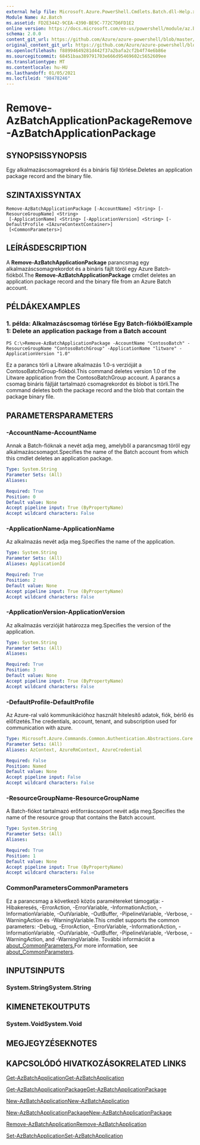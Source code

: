```yaml
---
external help file: Microsoft.Azure.PowerShell.Cmdlets.Batch.dll-Help.xml
Module Name: Az.Batch
ms.assetid: FD2E3442-9CEA-4390-BE9C-772C7D6FD1E2
online version: https://docs.microsoft.com/en-us/powershell/module/az.batch/remove-azbatchapplicationpackage
schema: 2.0.0
content_git_url: https://github.com/Azure/azure-powershell/blob/master/src/Batch/Batch/help/Remove-AzBatchApplicationPackage.md
original_content_git_url: https://github.com/Azure/azure-powershell/blob/master/src/Batch/Batch/help/Remove-AzBatchApplicationPackage.md
ms.openlocfilehash: f88994649281d442f37a2bafa2cf2b4f74e6b86e
ms.sourcegitcommit: 68451baa389791703e666d95469602c5652609ee
ms.translationtype: MT
ms.contentlocale: hu-HU
ms.lasthandoff: 01/05/2021
ms.locfileid: "98478246"
---
```

# <span data-ttu-id="6895c-101">Remove-AzBatchApplicationPackage</span><span class="sxs-lookup"><span data-stu-id="6895c-101">Remove-AzBatchApplicationPackage</span></span>

## <span data-ttu-id="6895c-102">SYNOPSIS</span><span class="sxs-lookup"><span data-stu-id="6895c-102">SYNOPSIS</span></span>
<span data-ttu-id="6895c-103">Egy alkalmazáscsomagrekord és a bináris fájl törlése.</span><span class="sxs-lookup"><span data-stu-id="6895c-103">Deletes an application package record and the binary file.</span></span>

## <span data-ttu-id="6895c-104">SZINTAXIS</span><span class="sxs-lookup"><span data-stu-id="6895c-104">SYNTAX</span></span>

```
Remove-AzBatchApplicationPackage [-AccountName] <String> [-ResourceGroupName] <String>
 [-ApplicationName] <String> [-ApplicationVersion] <String> [-DefaultProfile <IAzureContextContainer>]
 [<CommonParameters>]
```

## <span data-ttu-id="6895c-105">LEÍRÁS</span><span class="sxs-lookup"><span data-stu-id="6895c-105">DESCRIPTION</span></span>
<span data-ttu-id="6895c-106">A **Remove-AzBatchApplicationPackage** parancsmag egy alkalmazáscsomagrekordot és a bináris fájlt töröl egy Azure Batch-fiókból.</span><span class="sxs-lookup"><span data-stu-id="6895c-106">The **Remove-AzBatchApplicationPackage** cmdlet deletes an application package record and the binary file from an Azure Batch account.</span></span>

## <span data-ttu-id="6895c-107">PÉLDÁK</span><span class="sxs-lookup"><span data-stu-id="6895c-107">EXAMPLES</span></span>

### <span data-ttu-id="6895c-108">1. példa: Alkalmazáscsomag törlése Egy Batch-fiókból</span><span class="sxs-lookup"><span data-stu-id="6895c-108">Example 1: Delete an application package from a Batch account</span></span>
```
PS C:\>Remove-AzBatchApplicationPackage -AccountName "ContosoBatch" -ResourceGroupName "ContosoBatchGroup" -ApplicationName "litware" -ApplicationVersion "1.0"
```

<span data-ttu-id="6895c-109">Ez a parancs törli a Litware alkalmazás 1.0-s verzióját a ContosoBatchGroup-fiókból.</span><span class="sxs-lookup"><span data-stu-id="6895c-109">This command deletes version 1.0 of the Litware application from the ContosoBatchGroup account.</span></span>
<span data-ttu-id="6895c-110">A parancs a csomag bináris fájlját tartalmazó csomagrekordot és blobot is törli.</span><span class="sxs-lookup"><span data-stu-id="6895c-110">The command deletes both the package record and the blob that contain the package binary file.</span></span>

## <span data-ttu-id="6895c-111">PARAMETERS</span><span class="sxs-lookup"><span data-stu-id="6895c-111">PARAMETERS</span></span>

### <span data-ttu-id="6895c-112">-AccountName</span><span class="sxs-lookup"><span data-stu-id="6895c-112">-AccountName</span></span>
<span data-ttu-id="6895c-113">Annak a Batch-fióknak a nevét adja meg, amelyből a parancsmag töröl egy alkalmazáscsomagot.</span><span class="sxs-lookup"><span data-stu-id="6895c-113">Specifies the name of the Batch account from which this cmdlet deletes an application package.</span></span>

```yaml
Type: System.String
Parameter Sets: (All)
Aliases:

Required: True
Position: 0
Default value: None
Accept pipeline input: True (ByPropertyName)
Accept wildcard characters: False
```

### <span data-ttu-id="6895c-114">-ApplicationName</span><span class="sxs-lookup"><span data-stu-id="6895c-114">-ApplicationName</span></span>
<span data-ttu-id="6895c-115">Az alkalmazás nevét adja meg.</span><span class="sxs-lookup"><span data-stu-id="6895c-115">Specifies the name of the application.</span></span>

```yaml
Type: System.String
Parameter Sets: (All)
Aliases: ApplicationId

Required: True
Position: 2
Default value: None
Accept pipeline input: True (ByPropertyName)
Accept wildcard characters: False
```

### <span data-ttu-id="6895c-116">-ApplicationVersion</span><span class="sxs-lookup"><span data-stu-id="6895c-116">-ApplicationVersion</span></span>
<span data-ttu-id="6895c-117">Az alkalmazás verzióját határozza meg.</span><span class="sxs-lookup"><span data-stu-id="6895c-117">Specifies the version of the application.</span></span>

```yaml
Type: System.String
Parameter Sets: (All)
Aliases:

Required: True
Position: 3
Default value: None
Accept pipeline input: True (ByPropertyName)
Accept wildcard characters: False
```

### <span data-ttu-id="6895c-118">-DefaultProfile</span><span class="sxs-lookup"><span data-stu-id="6895c-118">-DefaultProfile</span></span>
<span data-ttu-id="6895c-119">Az Azure-ral való kommunikációhoz használt hitelesítő adatok, fiók, bérlő és előfizetés.</span><span class="sxs-lookup"><span data-stu-id="6895c-119">The credentials, account, tenant, and subscription used for communication with azure.</span></span>

```yaml
Type: Microsoft.Azure.Commands.Common.Authentication.Abstractions.Core.IAzureContextContainer
Parameter Sets: (All)
Aliases: AzContext, AzureRmContext, AzureCredential

Required: False
Position: Named
Default value: None
Accept pipeline input: False
Accept wildcard characters: False
```

### <span data-ttu-id="6895c-120">-ResourceGroupName</span><span class="sxs-lookup"><span data-stu-id="6895c-120">-ResourceGroupName</span></span>
<span data-ttu-id="6895c-121">A Batch-fiókot tartalmazó erőforráscsoport nevét adja meg.</span><span class="sxs-lookup"><span data-stu-id="6895c-121">Specifies the name of the resource group that contains the Batch account.</span></span>

```yaml
Type: System.String
Parameter Sets: (All)
Aliases:

Required: True
Position: 1
Default value: None
Accept pipeline input: True (ByPropertyName)
Accept wildcard characters: False
```

### <span data-ttu-id="6895c-122">CommonParameters</span><span class="sxs-lookup"><span data-stu-id="6895c-122">CommonParameters</span></span>
<span data-ttu-id="6895c-123">Ez a parancsmag a következő közös paramétereket támogatja: -Hibakeresés, -ErrorAction, -ErrorVariable, -InformationAction, -InformationVariable, -OutVariable, -OutBuffer, -PipelineVariable, -Verbose, -WarningAction és -WarningVariable.</span><span class="sxs-lookup"><span data-stu-id="6895c-123">This cmdlet supports the common parameters: -Debug, -ErrorAction, -ErrorVariable, -InformationAction, -InformationVariable, -OutVariable, -OutBuffer, -PipelineVariable, -Verbose, -WarningAction, and -WarningVariable.</span></span> <span data-ttu-id="6895c-124">További információt a [about_CommonParameters.](http://go.microsoft.com/fwlink/?LinkID=113216)</span><span class="sxs-lookup"><span data-stu-id="6895c-124">For more information, see [about_CommonParameters](http://go.microsoft.com/fwlink/?LinkID=113216).</span></span>

## <span data-ttu-id="6895c-125">INPUTS</span><span class="sxs-lookup"><span data-stu-id="6895c-125">INPUTS</span></span>

### <span data-ttu-id="6895c-126">System.String</span><span class="sxs-lookup"><span data-stu-id="6895c-126">System.String</span></span>

## <span data-ttu-id="6895c-127">KIMENETEK</span><span class="sxs-lookup"><span data-stu-id="6895c-127">OUTPUTS</span></span>

### <span data-ttu-id="6895c-128">System.Void</span><span class="sxs-lookup"><span data-stu-id="6895c-128">System.Void</span></span>

## <span data-ttu-id="6895c-129">MEGJEGYZÉSEK</span><span class="sxs-lookup"><span data-stu-id="6895c-129">NOTES</span></span>

## <span data-ttu-id="6895c-130">KAPCSOLÓDÓ HIVATKOZÁSOK</span><span class="sxs-lookup"><span data-stu-id="6895c-130">RELATED LINKS</span></span>

[<span data-ttu-id="6895c-131">Get-AzBatchApplication</span><span class="sxs-lookup"><span data-stu-id="6895c-131">Get-AzBatchApplication</span></span>](./Get-AzBatchApplication.md)

[<span data-ttu-id="6895c-132">Get-AzBatchApplicationPackage</span><span class="sxs-lookup"><span data-stu-id="6895c-132">Get-AzBatchApplicationPackage</span></span>](./Get-AzBatchApplicationPackage.md)

[<span data-ttu-id="6895c-133">New-AzBatchApplication</span><span class="sxs-lookup"><span data-stu-id="6895c-133">New-AzBatchApplication</span></span>](./New-AzBatchApplication.md)

[<span data-ttu-id="6895c-134">New-AzBatchApplicationPackage</span><span class="sxs-lookup"><span data-stu-id="6895c-134">New-AzBatchApplicationPackage</span></span>](./New-AzBatchApplicationPackage.md)

[<span data-ttu-id="6895c-135">Remove-AzBatchApplication</span><span class="sxs-lookup"><span data-stu-id="6895c-135">Remove-AzBatchApplication</span></span>](./Remove-AzBatchApplication.md)

[<span data-ttu-id="6895c-136">Set-AzBatchApplication</span><span class="sxs-lookup"><span data-stu-id="6895c-136">Set-AzBatchApplication</span></span>](./Set-AzBatchApplication.md)


